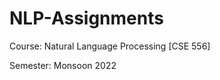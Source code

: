 # NLP-Assignments
<p>Course: Natural Language Processing [CSE 556]</p>
<p>Semester: Monsoon 2022</p>
